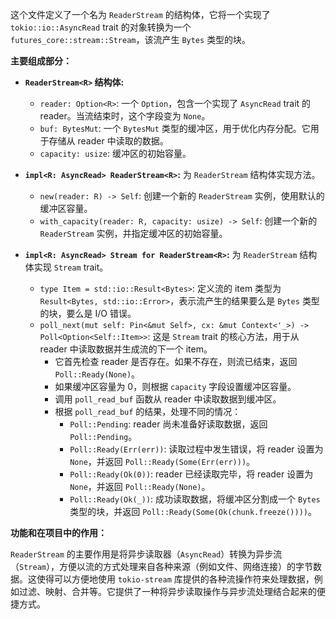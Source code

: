 这个文件定义了一个名为 `ReaderStream` 的结构体，它将一个实现了 `tokio::io::AsyncRead` trait 的对象转换为一个 `futures_core::stream::Stream`，该流产生 `Bytes` 类型的块。

**主要组成部分：**

*   **`ReaderStream<R>` 结构体:**
    *   `reader: Option<R>`:  一个 `Option`，包含一个实现了 `AsyncRead` trait 的 reader。当流结束时，这个字段变为 `None`。
    *   `buf: BytesMut`:  一个 `BytesMut` 类型的缓冲区，用于优化内存分配。它用于存储从 reader 中读取的数据。
    *   `capacity: usize`:  缓冲区的初始容量。

*   **`impl<R: AsyncRead> ReaderStream<R>`:**  为 `ReaderStream` 结构体实现方法。
    *   `new(reader: R) -> Self`:  创建一个新的 `ReaderStream` 实例，使用默认的缓冲区容量。
    *   `with_capacity(reader: R, capacity: usize) -> Self`:  创建一个新的 `ReaderStream` 实例，并指定缓冲区的初始容量。

*   **`impl<R: AsyncRead> Stream for ReaderStream<R>`:**  为 `ReaderStream` 结构体实现 `Stream` trait。
    *   `type Item = std::io::Result<Bytes>`:  定义流的 item 类型为 `Result<Bytes, std::io::Error>`，表示流产生的结果要么是 `Bytes` 类型的块，要么是 I/O 错误。
    *   `poll_next(mut self: Pin<&mut Self>, cx: &mut Context<'_>) -> Poll<Option<Self::Item>>`:  这是 `Stream` trait 的核心方法，用于从 reader 中读取数据并生成流的下一个 item。
        *   它首先检查 reader 是否存在。如果不存在，则流已结束，返回 `Poll::Ready(None)`。
        *   如果缓冲区容量为 0，则根据 `capacity` 字段设置缓冲区容量。
        *   调用 `poll_read_buf` 函数从 reader 中读取数据到缓冲区。
        *   根据 `poll_read_buf` 的结果，处理不同的情况：
            *   `Poll::Pending`:  reader 尚未准备好读取数据，返回 `Poll::Pending`。
            *   `Poll::Ready(Err(err))`:  读取过程中发生错误，将 reader 设置为 `None`，并返回 `Poll::Ready(Some(Err(err)))`。
            *   `Poll::Ready(Ok(0))`:  reader 已经读取完毕，将 reader 设置为 `None`，并返回 `Poll::Ready(None)`。
            *   `Poll::Ready(Ok(_))`:  成功读取数据，将缓冲区分割成一个 `Bytes` 类型的块，并返回 `Poll::Ready(Some(Ok(chunk.freeze())))`。

**功能和在项目中的作用：**

`ReaderStream` 的主要作用是将异步读取器（`AsyncRead`）转换为异步流（`Stream`），方便以流的方式处理来自各种来源（例如文件、网络连接）的字节数据。这使得可以方便地使用 `tokio-stream` 库提供的各种流操作符来处理数据，例如过滤、映射、合并等。它提供了一种将异步读取操作与异步流处理结合起来的便捷方式。
